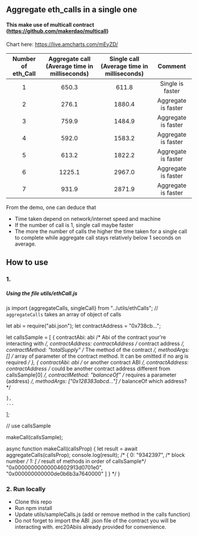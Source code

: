 ## Aggregate eth_calls in a single one
#### This make use of multicall contract (https://github.com/makerdao/multicall)

Chart here: https://live.amcharts.com/mEyZD/ 

| Number of eth_Call  | Aggregate call <br>(Average time in milliseconds)  | Single call <br>(Average time in milliseconds)  |       Comment        |
|:------------------: |:-------------------------------------------------: |:----------------------------------------------: |:-------------------: |
|          1          |                       650.3                        |                      611.8                      |   Single is faster   |
|          2          |                       276.1                        |                     1880.4                      | Aggregate is faster  |
|          3          |                       759.9                        |                     1484.9                      | Aggregate is faster  |
|          4          |                       592.0                        |                     1583.2                      | Aggregate is faster  |
|          5          |                       613.2                        |                     1822.2                      | Aggregate is faster  |
|          6          |                       1225.1                       |                     2967.0                      | Aggregate is faster  |
|          7          |                       931.9                        |                     2871.9                      | Aggregate is faster  |

From the demo, one can deduce that
- Time taken depend on network/internet speed and machine
- If the number of call is 1, single call maybe faster
- The more the number of calls the higher the time taken for a single call to complete while aggregate call stays relatively below 1 seconds on average.

## How to use
### 1. 
##### Using the file utils/ethCall.js

js
import {aggregateCalls, singleCall} from "../utils/ethCalls";
// `aggregateCalls` takes an array of object of calls 

let abi = require("abi.json");
let contractAddress = "0x738cb...";

let callsSample = [
    {
        contractAbi: abi /* Abi of the contract your're interacting with */,
        contractAddress: contractAddress /* contract address */,
        contractMethod: "totalSupply" /* The method of the contract */,
        methodArgs: [] /* array of parameter of the contract method. It can be omitted if no arg is required */
    },
    {
         contractAbi: abi /* or another contract ABI */,
         contractAddress: contractAddress /* could be another contract address different from callsSample[0] */,
         contractMethod: "balanceOf" /* requires a parameter (address) */, 
         methodArgs: ["0x128383abcd..."] /* balanceOf which address? */

    },
    ...
];

// use callsSample 

makeCall(callsSample);

async function makeCall(callsProp) {
    let result = await aggregateCalls(callsProp);
    console.log(result);
    /* 
        {
        0: "9342397", /* block number */
        1: [ /* result of methods in order of callsSample*/
            "0x00000000000004602913d0701e0",
            "0x000000000000de0b6b3a7640000"
            ]
        }
    */
} 

    
    
    
### 2. Run locally
- Clone this repo
- Run npm install
- Update utils/sampleCalls.js (add or remove method in the calls function)
- Do not forget to import the ABI .json file of the contract you will be interacting with. erc20Abiis already provided for convenience.
